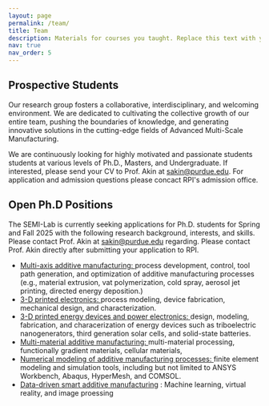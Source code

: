 ```yaml
---
layout: page
permalink: /team/
title: Team
description: Materials for courses you taught. Replace this text with your description.
nav: true
nav_order: 5
---
```


## Prospective Students
Our research group fosters a collaborative, interdisciplinary, and welcoming environment. We are dedicated to cultivating the collective growth of our entire team, pushing the boundaries of knowledge, and generating innovative solutions in the cutting-edge fields of Advanced Multi-Scale Manufacturing.

We are continuously looking for highly motivated and passionate students students at various levels of Ph.D., Masters, and Undergraduate. If interested, please send your CV to Prof. Akin at sakin@purdue.edu. For application and admission questions please concact RPI's admission office.

## Open Ph.D Positions

The SEMI-Lab is currently seeking applications for Ph.D. students for Spring and Fall 2025 with the following research background, interests, and skills. Please contact Prof. Akin at sakin@purdue.edu regarding. Please contact Prof. Akin directly after submitting your application to RPI.

<ul>
<li> <u> Multi-axis additive manufacturing: </u> process development, control, tool path generation, and optimization of additive manufacturing processes (e.g., material extrusion, vat polymerization, cold spray, aerosol jet printing, directed energy deposition.) </li>

<li> <u> 3-D printed electronics: </u> process modeling, device fabrication, mechanical design, and characterization. 
  </li>

<li> <u> 3-D printed energy devices and power electronics: </u> design, modeling, fabrication, and characerization of energy devices such as triboelectric nanogenerators, third generation solar cells, and solid-state batteries.
  </li>

<li> <u> Multi-material additive manufacturing: </u> multi-material processing, functionally gradient materials, cellular materials,   </li>


<li> <u> Numerical modeling of additive manufacturing processes: </u> finite element modeling and simulation tools, including but not limited to ANSYS Workbench, Abaqus, HyperMesh, and COMSOL. </li>


<li> <u> Data-driven smart additive manufacturing</u>  : Machine learning, virtual reality, and image proessing  </li>

   
</ul> 





